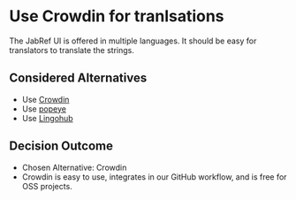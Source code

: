 # Use Crowdin for tranlsations

The JabRef UI is offered in multiple languages. It should be easy for translators to translate the strings.

## Considered Alternatives

* Use [Crowdin](http://crowdin.com/)
* Use [popeye](https://github.com/JabRef/popeye)
* Use [Lingohub](https://lingohub.com/)

## Decision Outcome

* Chosen Alternative: Crowdin
* Crowdin is easy to use, integrates in our GitHub workflow, and is free for OSS projects.
